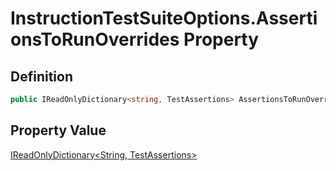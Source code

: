 # InstructionTestSuiteOptions.AssertionsToRunOverrides Property
## Definition

```c#
public IReadOnlyDictionary<string, TestAssertions> AssertionsToRunOverrides { get; init; }
```

## Property Value

[IReadOnlyDictionary&lt;String, TestAssertions&gt;](https://learn.microsoft.com/en-gb/dotnet/api/System.Collections.Generic.IReadOnlyDictionary-2)
